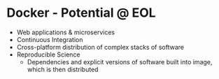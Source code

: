 # Docker - Potential @ EOL

- Web applications & microservices
- Continuous Integration
- Cross-platform distribution of complex stacks of software
- Reproducible Science
  - Dependencies and explicit versions of software built into image, which is then distributed
